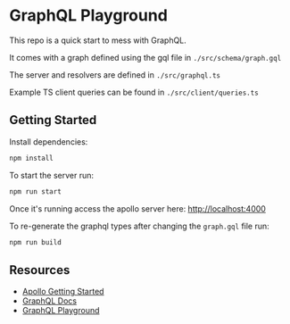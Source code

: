 # GraphQL Playground

This repo is a quick start to mess with GraphQL.

It comes with a graph defined using the gql file in `./src/schema/graph.gql`

The server and resolvers are defined in `./src/graphql.ts`

Example TS client queries can be found in `./src/client/queries.ts`

## Getting Started

Install dependencies:

```bash
npm install
```

To start the server run:

```bash
npm run start
```

Once it's running access the apollo server here:
[http://localhost:4000](http://localhost:4000)

To re-generate the graphql types after changing the `graph.gql` file run:

```bash
npm run build

```

## Resources

- [Apollo Getting Started](https://www.apollographql.com/docs/apollo-server/getting-started/)
- [GraphQL Docs](https://graphql.org/learn/)
- [GraphQL Playground](https://www.apollographql.com/docs/apollo-server/testing/graphql-playground/)
